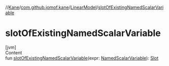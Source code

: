 //[Kane](../../index.md)/[com.github.jomof.kane](../index.md)/[LinearModel](index.md)/[slotOfExistingNamedScalarVariable](slot-of-existing-named-scalar-variable.md)



# slotOfExistingNamedScalarVariable  
[jvm]  
Content  
fun [slotOfExistingNamedScalarVariable](slot-of-existing-named-scalar-variable.md)(expr: [NamedScalarVariable](../-named-scalar-variable/index.md)): [Slot](../-slot/index.md)  



